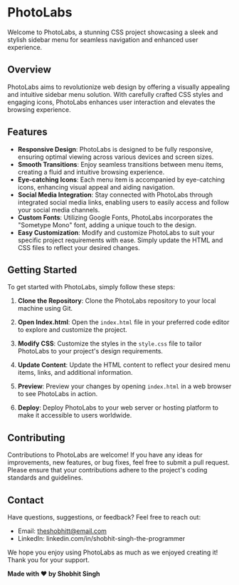 # PhotoLabs

Welcome to PhotoLabs, a stunning CSS project showcasing a sleek and stylish sidebar menu for seamless navigation and enhanced user experience.

## Overview

PhotoLabs aims to revolutionize web design by offering a visually appealing and intuitive sidebar menu solution. With carefully crafted CSS styles and engaging icons, PhotoLabs enhances user interaction and elevates the browsing experience.

## Features

- **Responsive Design**: PhotoLabs is designed to be fully responsive, ensuring optimal viewing across various devices and screen sizes.
- **Smooth Transitions**: Enjoy seamless transitions between menu items, creating a fluid and intuitive browsing experience.
- **Eye-catching Icons**: Each menu item is accompanied by eye-catching icons, enhancing visual appeal and aiding navigation.
- **Social Media Integration**: Stay connected with PhotoLabs through integrated social media links, enabling users to easily access and follow your social media channels.
- **Custom Fonts**: Utilizing Google Fonts, PhotoLabs incorporates the "Sometype Mono" font, adding a unique touch to the design.
- **Easy Customization**: Modify and customize PhotoLabs to suit your specific project requirements with ease. Simply update the HTML and CSS files to reflect your desired changes.

## Getting Started

To get started with PhotoLabs, simply follow these steps:

1. **Clone the Repository**: Clone the PhotoLabs repository to your local machine using Git.

2. **Open Index.html**: Open the `index.html` file in your preferred code editor to explore and customize the project.

3. **Modify CSS**: Customize the styles in the `style.css` file to tailor PhotoLabs to your project's design requirements.

4. **Update Content**: Update the HTML content to reflect your desired menu items, links, and additional information.

5. **Preview**: Preview your changes by opening `index.html` in a web browser to see PhotoLabs in action.

6. **Deploy**: Deploy PhotoLabs to your web server or hosting platform to make it accessible to users worldwide.

## Contributing

Contributions to PhotoLabs are welcome! If you have any ideas for improvements, new features, or bug fixes, feel free to submit a pull request. Please ensure that your contributions adhere to the project's coding standards and guidelines.

## Contact

Have questions, suggestions, or feedback? Feel free to reach out:

- Email: theshobhitt@email.com
- LinkedIn: linkedin.com/in/shobhit-singh-the-programmer

We hope you enjoy using PhotoLabs as much as we enjoyed creating it! Thank you for your support.

**Made with ❤️ by Shobhit Singh**
